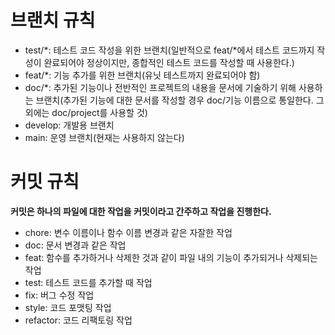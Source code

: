 # 브랜치 규칙
- test/*: 테스트 코드 작성을 위한 브랜치(일반적으로 feat/*에서 테스트 코드까지 작성이 완료되어야 정상이지만, 종합적인 테스트 코드를 작성할 때 사용한다.)
- feat/*: 기능 추가를 위한 브랜치(유닛 테스트까지 완료되어야 함)
- doc/*: 추가된 기능이나 전반적인 프로젝트의 내용을 문서에 기술하기 위해 사용하는 브랜치(추가된 기능에 대한 문서를 작성할 경우 doc/기능 이름으로 통일한다. 그 외에는 doc/project를 사용할 것)
- develop: 개발용 브랜치
- main: 운영 브랜치(현재는 사용하지 않는다)

# 커밋 규칙
**커밋은 하나의 파일에 대한 작업을 커밋이라고 간주하고 작업을 진행한다.**
- chore: 변수 이름이나 함수 이름 변경과 같은 자잘한 작업
- doc: 문서 변경과 같은 작업
- feat: 함수를 추가하거나 삭제한 것과 같이 파일 내의 기능이 추가되거나 삭제되는 작업
- test: 테스트 코드를 추가할 때 작업
- fix: 버그 수정 작업
- style: 코드 포맷팅 작업
- refactor: 코드 리팩토링 작업